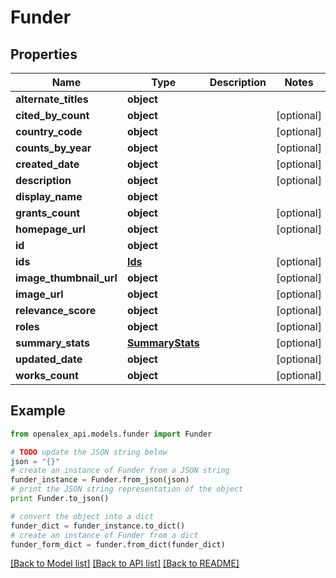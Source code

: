 # Funder


## Properties

Name | Type | Description | Notes
------------ | ------------- | ------------- | -------------
**alternate_titles** | **object** |  | 
**cited_by_count** | **object** |  | [optional] 
**country_code** | **object** |  | [optional] 
**counts_by_year** | **object** |  | [optional] 
**created_date** | **object** |  | [optional] 
**description** | **object** |  | [optional] 
**display_name** | **object** |  | 
**grants_count** | **object** |  | [optional] 
**homepage_url** | **object** |  | [optional] 
**id** | **object** |  | 
**ids** | [**Ids**](Ids.md) |  | [optional] 
**image_thumbnail_url** | **object** |  | [optional] 
**image_url** | **object** |  | [optional] 
**relevance_score** | **object** |  | [optional] 
**roles** | **object** |  | [optional] 
**summary_stats** | [**SummaryStats**](SummaryStats.md) |  | [optional] 
**updated_date** | **object** |  | [optional] 
**works_count** | **object** |  | [optional] 

## Example

```python
from openalex_api.models.funder import Funder

# TODO update the JSON string below
json = "{}"
# create an instance of Funder from a JSON string
funder_instance = Funder.from_json(json)
# print the JSON string representation of the object
print Funder.to_json()

# convert the object into a dict
funder_dict = funder_instance.to_dict()
# create an instance of Funder from a dict
funder_form_dict = funder.from_dict(funder_dict)
```
[[Back to Model list]](../README.md#documentation-for-models) [[Back to API list]](../README.md#documentation-for-api-endpoints) [[Back to README]](../README.md)


